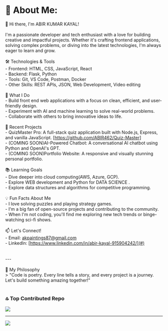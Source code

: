 

# 💫 About Me:
👋 Hi there, I'm ABIR KUMAR KAYAL!<br><br>I'm a passionate developer and tech enthusiast with a love for building creative and impactful projects. Whether it's crafting frontend applications, solving complex problems, or diving into the latest technologies, I'm always eager to learn and grow.<br><br>🛠️ Technologies & Tools<br>- Frontend: HTML, CSS, JavaScript, React<br>- Backend:  Flask, Python<br>- Tools: Git, VS Code, Postman, Docker<br>- Other Skills: REST APIs, JSON, Web Development, Video editing<br><br>🌟 What I Do<br>- Build front end web applications with a focus on clean, efficient, and user-friendly design.<br>- Experiment with AI and machine learning to solve real-world problems.<br>- Collaborate with others to bring innovative ideas to life.<br><br>🚀 Recent Projects<br>- QuizMaster Pro: A full-stack quiz application built with Node.js, Express, and vanilla JavaScript. [https://github.com/ABIR462/Quiz-Master]<br>- (COMING SOON)AI-Powered Chatbot: A conversational AI chatbot using Python and OpenAI's GPT. <br>- (COMING SOON)Portfolio Website: A responsive and visually stunning personal portfolio.<br><br> 📚 Learning Goals<br>- Dive deeper into cloud computing(AWS, Azure, GCP).<br>- Explore WEB development and Python for DATA SCIENCE .<br>- Explore data structures and algorithms for competitive programming.<br><br>💡 Fun Facts About Me<br>- I love solving puzzles and playing strategy games.<br>- I'm a big fan of open-source projects and contributing to the community.<br>- When I'm not coding, you'll find me exploring new tech trends or binge-watching sci-fi shows.<br><br> 📫 Let's Connect!<br>- Email: [akpaintings87@gmail.com](#)<br>- LinkedIn: [https://www.linkedin.com/in/abir-kayal-915904242/](#)<br><br><br>---<br><br>🎯 My Philosophy<br>> "Code is poetry. Every line tells a story, and every project is a journey. Let's build something amazing together!"<br><br>



### 🔝 Top Contributed Repo
![](https://github-contributor-stats.vercel.app/api?username=Abir462&limit=5&theme=dark&combine_all_yearly_contributions=true)

---
[![](https://visitcount.itsvg.in/api?id=Abir462&icon=0&color=6)](https://visitcount.itsvg.in)

<!-- Proudly created with GPRM ( https://gprm.itsvg.in ) -->


